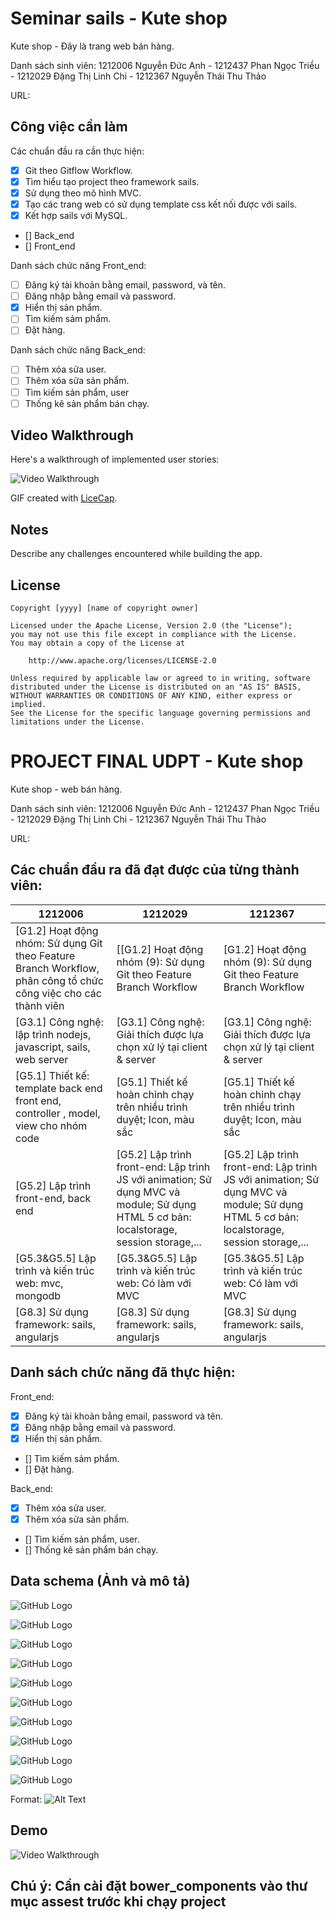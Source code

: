 # Seminar sails - Kute shop

Kute shop - Đây là trang web bán hàng.

Danh sách sinh viên: 1212006 Nguyễn Đức Anh - 1212437 Phan Ngọc Triều - 1212029 Đặng Thị Linh Chi - 1212367 Nguyễn Thái Thu Thảo

URL: 
## Công việc cần làm

Các chuẩn đầu ra cần thực hiện:
* [x] Git theo Gitflow Workflow.
* [x] Tìm hiểu tạo project theo framework sails.
* [x] Sử dụng theo mô hình MVC.
* [x] Tạo các trang web có sử dụng template css kết nối được với sails.
* [x] Kết hợp sails với MySQL.
* [] Back_end
* [] Front_end

Danh sách chức năng Front_end:

* [ ] Đăng ký tài khoản bằng email, password, và tên.
* [ ] Đăng nhập bằng email và password.
* [x] Hiển thị sản phẩm.
* [ ] Tìm kiếm sảm phẩm.
* [ ] Đặt hàng.

Danh sách chức năng Back_end:

* [ ] Thêm xóa sửa user.
* [ ] Thêm xóa sửa sản phẩm.
* [ ] Tìm kiếm sản phẩm, user
* [ ] Thống kê sản phẩm bán chạy.
## Video Walkthrough

Here's a walkthrough of implemented user stories:

![Video Walkthrough](phanngoctrieu.com/kuteshop.gif)

GIF created with [LiceCap](http://www.cockos.com/licecap/).

## Notes

Describe any challenges encountered while building the app.

## License

    Copyright [yyyy] [name of copyright owner]

    Licensed under the Apache License, Version 2.0 (the "License");
    you may not use this file except in compliance with the License.
    You may obtain a copy of the License at

        http://www.apache.org/licenses/LICENSE-2.0

    Unless required by applicable law or agreed to in writing, software
    distributed under the License is distributed on an "AS IS" BASIS,
    WITHOUT WARRANTIES OR CONDITIONS OF ANY KIND, either express or implied.
    See the License for the specific language governing permissions and
    limitations under the License.

# PROJECT FINAL UDPT - Kute shop

Kute shop - web bán hàng.

Danh sách sinh viên: 1212006 Nguyễn Đức Anh - 1212437 Phan Ngọc Triều - 1212029 Đặng Thị Linh Chi - 1212367 Nguyễn Thái Thu Thảo

URL: 

## Các chuẩn đầu ra đã đạt được của từng thành viên:

1212006 | 1212029 | 1212367
------------ | ------------- | -------------
[G1.2] Hoạt động nhóm: Sử dụng Git theo Feature Branch Workflow, phân công tổ chức công việc cho các thành viên | [[G1.2] Hoạt động nhóm (9): Sử dụng Git theo Feature Branch Workflow | [G1.2] Hoạt động nhóm (9): Sử dụng Git theo Feature Branch Workflow
[G3.1] Công nghệ: lập trình nodejs, javascript, sails, web server | [G3.1] Công nghệ: Giải thích được lựa chọn xử lý tại client & server | [G3.1] Công nghệ: Giải thích được lựa chọn xử lý tại client & server
[G5.1] Thiết kế: template back end front end, controller , model, view cho nhóm code | [G5.1] Thiết kế hoàn chỉnh chạy trên nhiều trình duyệt; Icon, màu sắc | [G5.1] Thiết kế hoàn chỉnh chạy trên nhiều trình duyệt; Icon, màu sắc
[G5.2] Lập trình front-end, back end | [G5.2] Lập trình front-end: Lập trình JS với animation; Sử dụng MVC và module; Sử dụng HTML 5 cơ bản: localstorage, session storage,... | [G5.2] Lập trình front-end: Lập trình JS với animation; Sử dụng MVC và module; Sử dụng HTML 5 cơ bản: localstorage, session storage,...
[G5.3&G5.5] Lập trình và kiến trúc web: mvc, mongodb | [G5.3&G5.5] Lập trình và kiến trúc web: Có làm với MVC | [G5.3&G5.5] Lập trình và kiến trúc web: Có làm với MVC
[G8.3] Sử dụng framework: sails, angularjs | [G8.3] Sử dụng framework: sails, angularjs | [G8.3] Sử dụng framework: sails, angularjs

## Danh sách chức năng đã thực hiện:
Front_end:
* [x] Đăng ký tài khoản bằng email, password và tên.
* [x] Đăng nhập bằng email và password.
* [x] Hiển thị sản phẩm.
* [] Tìm kiếm sảm phẩm.
* [] Đặt hàng.

Back_end:
* [x] Thêm xóa sửa user.
* [x] Thêm xóa sửa sản phẩm.
* [] Tìm kiếm sản phẩm, user.
* [] Thống kê sản phẩm bán chạy.

## Data schema (Ảnh và mô tả)

![GitHub Logo](trangchu.png)

![GitHub Logo](man.png)

![GitHub Logo](nu.png)

![GitHub Logo](kid.png)

![GitHub Logo](trending.png)

![GitHub Logo](details.png)

![GitHub Logo](order.png)

![GitHub Logo](dangnhap.png)

![GitHub Logo](sanpham.png)

![GitHub Logo](user.png)

Format: ![Alt Text](url)
## Demo
![Video Walkthrough](demo1.gif)
## Chú ý: Cần cài đặt bower_components vào thư mục assest trước khi chạy project



